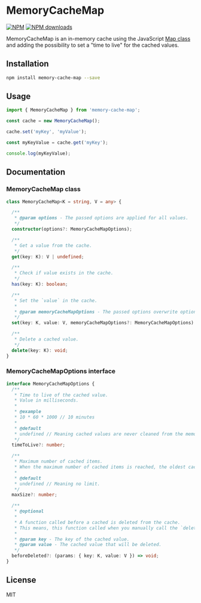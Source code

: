 # MemoryCacheMap

[![NPM](https://img.shields.io/npm/v/memory-cache-map?label=NPM&color=blue)](https://www.npmjs.com/package/memory-cache-map "View this project on NPM.") [![NPM downloads](https://img.shields.io/npm/dt/memory-cache-map?label=NPM%20downloads)](https://www.npmjs.com/package/memory-cache-map "View this project on NPM.")

MemoryCacheMap is an in-memory cache using the JavaScript [Map class](https://developer.mozilla.org/en-US/docs/Web/JavaScript/Reference/Global_Objects/Map) and adding the possibility to set a "time to live" for the cached values.

## Installation
```sh
npm install memory-cache-map --save
```

## Usage
```ts
import { MemoryCacheMap } from 'memory-cache-map';

const cache = new MemoryCacheMap();

cache.set('myKey', 'myValue');

const myKeyValue = cache.get('myKey');

console.log(myKeyValue);
```

## Documentation
### MemoryCacheMap class
```ts
class MemoryCacheMap<K = string, V = any> {

  /**
   * @param options - The passed options are applied for all values.
   */
  constructor(options?: MemoryCacheMapOptions);

  /**
   * Get a value from the cache.
   */
  get(key: K): V | undefined;

  /**
   * Check if value exists in the cache.
   */
  has(key: K): boolean;

  /**
   * Set the `value` in the cache.
   *
   * @param memoryCacheMapOptions - The passed options overwrite options passed through the constructor and are only applied for this `value`.
   */
  set(key: K, value: V, memoryCacheMapOptions?: MemoryCacheMapOptions): void;

  /**
   * Delete a cached value.
   */
  delete(key: K): void;
}
```

### MemoryCacheMapOptions interface
```ts
interface MemoryCacheMapOptions {
  /**
   * Time to live of the cached value.
   * Value in milliseconds.
   * 
   * @example
   * 10 * 60 * 1000 // 10 minutes
   * 
   * @default
   * undefined // Meaning cached values are never cleaned from the memory.
   */
  timeToLive?: number;

  /**
   * Maximum number of cached items.
   * When the maximum number of cached items is reached, the oldest cached item is removed.
   * 
   * @default
   * undefined // Meaning no limit.
   */
  maxSize?: number;

  /**
   * @optional
   * 
   * A function called before a cached is deleted from the cache.
   * This means, this function called when you manually call the `delete` method or when the provided `timeToLive` of a cached value is reached.
   * 
   * @param key - The key of the cached value.
   * @param value - The cached value that will be deleted.
   */
  beforeDeleted?: (params: { key: K, value: V }) => void;
}
```


## License
MIT